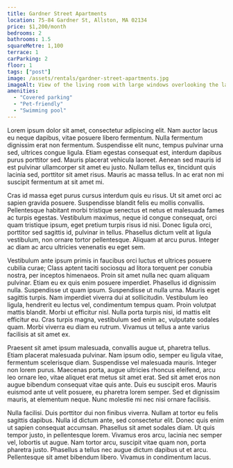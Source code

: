 ```yaml
---
title: Gardner Street Apartments
location: 75-84 Gardner St, Allston, MA 02134
price: $1,200/month
bedrooms: 2
bathrooms: 1.5
squareMetre: 1,100
terrace: 1
carParking: 2
floor: 1
tags: ["post"]
image: /assets/rentals/gardner-street-apartments.jpg
imageAlt: View of the living room with large windows overlooking the lake
amenities: 
  - "Covered parking"
  - "Pet-friendly"
  - "Swimming pool"
---
```


Lorem ipsum dolor sit amet, consectetur adipiscing elit. Nam auctor lacus eu neque dapibus, vitae posuere libero fermentum. Nulla fermentum dignissim erat non fermentum. Suspendisse elit nunc, tempus pulvinar urna sed, ultrices congue ligula. Etiam egestas consequat est, interdum dapibus purus porttitor sed. Mauris placerat vehicula laoreet. Aenean sed mauris id est pulvinar ullamcorper sit amet eu justo. Nullam tellus ex, tincidunt quis lacinia sed, porttitor sit amet risus. Mauris ac massa tellus. In ac erat non mi suscipit fermentum at sit amet mi.

Cras id massa eget purus cursus interdum quis eu risus. Ut sit amet orci ac sapien gravida posuere. Suspendisse blandit felis eu mollis convallis. Pellentesque habitant morbi tristique senectus et netus et malesuada fames ac turpis egestas. Vestibulum maximus, neque id congue consequat, orci quam tristique ipsum, eget pretium turpis risus id nisi. Donec ligula orci, porttitor sed sagittis id, pulvinar in tellus. Phasellus dictum velit at ligula vestibulum, non ornare tortor pellentesque. Aliquam at arcu purus. Integer ac diam ac arcu ultricies venenatis eu eget sem.

Vestibulum ante ipsum primis in faucibus orci luctus et ultrices posuere cubilia curae; Class aptent taciti sociosqu ad litora torquent per conubia nostra, per inceptos himenaeos. Proin sit amet nulla nec quam aliquam pulvinar. Etiam eu ex quis enim posuere imperdiet. Phasellus id dignissim nulla. Suspendisse ut quam ipsum. Suspendisse ut nulla urna. Mauris eget sagittis turpis. Nam imperdiet viverra dui at sollicitudin. Vestibulum leo ligula, hendrerit eu lectus vel, condimentum tempus quam. Proin volutpat mattis blandit. Morbi ut efficitur nisl. Nulla porta turpis nisi, id mattis elit efficitur eu. Cras turpis magna, vestibulum sed enim ac, vulputate sodales quam. Morbi viverra eu diam eu rutrum. Vivamus ut tellus a ante varius facilisis at sit amet ex.

Praesent sit amet ipsum malesuada, convallis augue ut, pharetra tellus. Etiam placerat malesuada pulvinar. Nam ipsum odio, semper eu ligula vitae, fermentum scelerisque diam. Suspendisse vel malesuada mauris. Integer non lorem purus. Maecenas porta, augue ultricies rhoncus eleifend, arcu leo ornare leo, vitae aliquet erat metus sit amet erat. Sed sit amet eros non augue bibendum consequat vitae quis ante. Duis eu suscipit eros. Mauris euismod ante ut velit posuere, eu pharetra lorem semper. Sed et dignissim mauris, at elementum neque. Nunc molestie mi nec nisi ornare facilisis.

Nulla facilisi. Duis porttitor dui non finibus viverra. Nullam at tortor eu felis sagittis dapibus. Nulla id dictum ante, sed consectetur elit. Donec quis enim ut sapien consequat accumsan. Phasellus sit amet sodales diam. Ut quis tempor justo, in pellentesque lorem. Vivamus eros arcu, lacinia nec semper vel, lobortis ut augue. Nam tortor arcu, suscipit vitae quam non, porta pharetra justo. Phasellus a tellus nec augue dictum dapibus ut et arcu. Pellentesque sit amet bibendum libero. Vivamus in condimentum lacus.